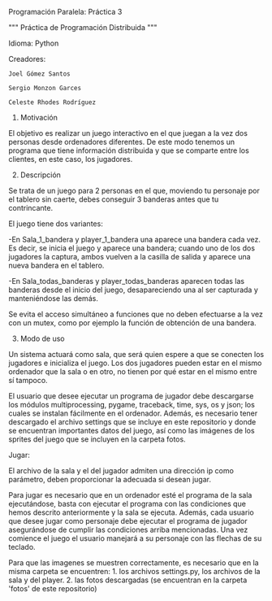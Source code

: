 Programación Paralela: Práctica 3

"""
Práctica de Programación Distribuida
"""

Idioma: Python

Creadores:

    Joel Gómez Santos
    
    Sergio Monzon Garces
    
    Celeste Rhodes Rodríguez

1. Motivación

El objetivo es realizar un juego interactivo en el que juegan a la vez dos personas desde ordenadores diferentes. De este modo tenemos un programa que tiene información distribuida y que se comparte entre los clientes, en este caso, los jugadores.

2. Descripción

Se trata de un juego para 2 personas en el que, moviendo tu personaje por el tablero sin caerte, debes conseguir 3 banderas antes que tu contrincante.

El juego tiene dos variantes:

-En Sala_1_bandera y player_1_bandera una aparece una bandera cada vez. Es decir, se inicia el juego y aparece una bandera; cuando uno de los dos jugadores la captura, ambos vuelven a la casilla de salida y aparece una nueva bandera en el tablero.

-En Sala_todas_banderas y player_todas_banderas aparecen todas las banderas desde el inicio del juego, desapareciendo una al ser capturada y manteniéndose las demás.

Se evita el acceso simultáneo a funciones que no deben efectuarse a la vez con un mutex, como por ejemplo la función de obtención de una bandera.

3. Modo de uso

Un sistema actuará como sala, que será quien espere a que se conecten los jugadores e inicializa el juego. Los dos jugadores pueden estar en el mismo ordenador que la sala o en otro, no tienen por qué estar en el mismo entre sí tampoco.

El usuario que desee ejecutar un programa de jugador debe descargarse los módulos multiprocessing, pygame, traceback, time, sys, os y json; los cuales se instalan fácilmente en el ordenador. Además, es necesario tener descargado el archivo settings que se incluye en este repositorio y donde se encuentran importantes datos del juego, así como las imágenes de los sprites del juego que se incluyen en la carpeta fotos.


Jugar:

El archivo de la sala y el del jugador admiten una dirección ip como parámetro, deben proporcionar la adecuada si desean jugar.

Para jugar es necesario que en un ordenador esté el programa de la sala ejecutándose, basta con ejecutar el programa con las condiciones que hemos descrito anteriormente y la sala se ejecuta. Además, cada usuario que desee jugar como personaje debe ejecutar el programa de jugador asegurándose de cumplir las condiciones arriba mencionadas. Una vez comience el juego el usuario manejará a su personaje con las flechas de su teclado.

Para que las imagenes se muestren correctamente, es necesario que en la misma carpeta se encuentren:
    1. los archivos settings.py, los archivos de la sala y del player.
    2. las fotos descargadas (se encuentran en la carpeta 'fotos' de este repositorio)
